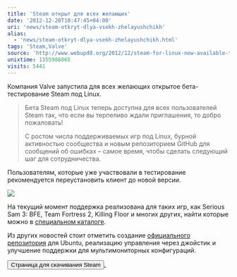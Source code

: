 ```yaml
---
title: 'Steam открыт для всех желающих'
date: '2012-12-20T10:47:45+04:00'
uri: 'news/steam-otkryt-dlya-vsekh-zhelayushchikh'
alias: 
  - 'news/steam-otkryt-dlya-vsekh-zhelayushchikh.html'
tags: 'Steam,Valve'
source: 'http://www.webupd8.org/2012/12/steam-for-linux-now-available-to-all.html'
unixtime: 1355986065
visits: 5441
---
```

Компания Valve запустила для всех желающих открытое бета-тестирование Steam под Linux.

> Бета Steam под Linux теперь доступна для всех пользователей Steam так, что если вы терпеливо ждали приглашения, то добро пожаловать!
> 
> С ростом числа поддерживаемых игр под Linux, бурной активностью сообщества и новым репозиторием GitHub для сообщений об ошибках – самое время, чтобы сделать следующий шаг для сотрудничества.

Пользователям, которые уже участвовали в тестирование рекомендуется переустановить клиент до новой версии.

[![](img/2012/12/20/10-00/steam-3-8289556589-o.jpg)](img/2012/12/20/10-00/steam-3-8289556589-o.jpg)

На текущий момент поддержка реализована для таких игр, как Serious Sam 3: BFE, Team Fortress 2, Killing Floor и многих других, найти которые можно в [специальном каталоге](https://support.steampowered.com/kb_article.php?ref=8495-OKZC-0159).

Из других новостей стоит отметить создание [официального репозитория](http://repo.steampowered.com/steam/) для Ubuntu, реализацию управления через джойстик и улучшение поддержки для мультимониторных конфигураций.

[<button>Страница для скачивания Steam</button>.](http://store.steampowered.com/about/)
